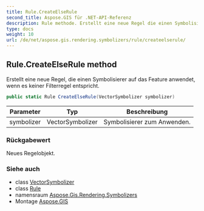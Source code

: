 ```yaml
---
title: Rule.CreateElseRule
second_title: Aspose.GIS für .NET-API-Referenz
description: Rule methode. Erstellt eine neue Regel die einen Symbolisierer auf das Feature anwendet wenn es keiner Filterregel entspricht.
type: docs
weight: 10
url: /de/net/aspose.gis.rendering.symbolizers/rule/createelserule/
---
```

## Rule.CreateElseRule method

Erstellt eine neue Regel, die einen Symbolisierer auf das Feature anwendet, wenn es keiner Filterregel entspricht.

```csharp
public static Rule CreateElseRule(VectorSymbolizer symbolizer)
```

| Parameter | Typ | Beschreibung |
| --- | --- | --- |
| symbolizer | VectorSymbolizer | Symbolisierer zum Anwenden. |

### Rückgabewert

Neues Regelobjekt.

### Siehe auch

* class [VectorSymbolizer](../../vectorsymbolizer/)
* class [Rule](../)
* namensraum [Aspose.Gis.Rendering.Symbolizers](../../rule/)
* Montage [Aspose.GIS](../../../)



